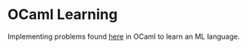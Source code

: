 # OCaml Learning
Implementing problems found [here](https://ocaml.org/problems) in OCaml to learn an ML language.
